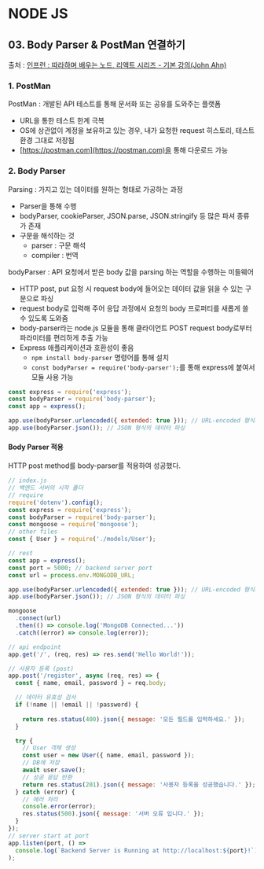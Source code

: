 # NODE JS

## 03. Body Parser & PostMan 연결하기

출처 : [인프런 : 따라하며 배우는 노드, 리액트 시리즈 - 기본 강의(John Ahn)](https://www.inflearn.com/course/%EB%94%B0%EB%9D%BC%ED%95%98%EB%A9%B0-%EB%B0%B0%EC%9A%B0%EB%8A%94-%EB%85%B8%EB%93%9C-%EB%A6%AC%EC%95%A1%ED%8A%B8-%EA%B8%B0%EB%B3%B8/dashboard)

### 1. PostMan

PostMan : 개발된 API 테스트를 통해 문서화 또는 공유를 도와주는 플랫폼

- URL을 통한 테스트 한계 극복
- OS에 상관없이 계정을 보유하고 있는 경우, 내가 요청한 request 히스토리, 테스트 환경 그대로 저장됨
- [https://postman.com](https://postman.com)을 통해 다운로드 가능

### 2. Body Parser

Parsing : 가지고 있는 데이터를 원하는 형태로 가공하는 과정

- Parser을 통해 수행
- bodyParser, cookieParser, JSON.parse, JSON.stringify 등 많은 파셔 종류가 존재
- 구문을 해석하는 것
  - parser : 구문 해석
  - compiler : 번역

bodyParser : API 요청에서 받은 body 값을 parsing 하는 역할을 수행하는 미들웨어

- HTTP post, put 요청 시 request body에 들어오는 데이터 값을 읽을 수 있는 구문으로 파싱
- request body로 입력해 주어 응답 과정에서 요청의 body 프로퍼티를 새롭게 쓸 수 있도록 도와줌
- body-parser라는 node.js 모듈을 통해 클라이언트 POST request body로부터 파라미터를 편리하게 추출 가능
- Express 애플리케이션과 호환성이 좋음
  - `npm install body-parser` 명령어를 통해 설치
  - `const bodyParser = require('body-parser');`를 통해 express에 붙여서 모듈 사용 가능

```javascript
const express = require('express');
const bodyParser = require('body-parser');
const app = express();

app.use(bodyParser.urlencoded({ extended: true })); // URL-encoded 형식의 데이터 파싱
app.use(bodyParser.json()); // JSON 형식의 데이터 파싱
```

#### Body Parser 적용
HTTP post method를 body-parser를 적용하여 성공했다.

```javascript
// index.js
// 백엔드 서버의 시작 폴더
// require
require('dotenv').config();
const express = require('express');
const bodyParser = require('body-parser');
const mongoose = require('mongoose');
// other files
const { User } = require('./models/User');

// rest
const app = express();
const port = 5000; // backend server port
const url = process.env.MONGODB_URL;

app.use(bodyParser.urlencoded({ extended: true })); // URL-encoded 형식의 데이터 파싱
app.use(bodyParser.json()); // JSON 형식의 데이터 파싱

mongoose
  .connect(url)
  .then(() => console.log('MongoDB Connected...'))
  .catch((error) => console.log(error));

// api endpoint
app.get('/', (req, res) => res.send('Hello World!'));

// 사용자 등록 (post)
app.post('/register', async (req, res) => {
  const { name, email, password } = req.body;

  // 데이터 유효성 검사
  if (!name || !email || !password) {
    
    return res.status(400).json({ message: '모든 필드를 입력하세요.' });
  }

  try {
    // User 객체 생성
    const user = new User({ name, email, password });
    // DB에 저장
    await user.save();
    // 성공 응답 반환
    return res.status(201).json({ message: '사용자 등록을 성공했습니다.' });
  } catch (error) {
    // 에러 처리
    console.error(error);
    res.status(500).json({ message: '서버 오류 입니다.' });
  }
});
// server start at port
app.listen(port, () =>
  console.log(`Backend Server is Running at http://localhost:${port}!`)
);

```